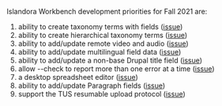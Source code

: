 Islandora Workbench development priorities for Fall 2021 are:

1. ability to create taxonomy terms with fields ([issue](https://github.com/mjordan/islandora_workbench/issues/111))
1. ability to create hierarchical taxonomy terms ([issue](https://github.com/mjordan/islandora_workbench/issues/236))
1. ability to add/update remote video and audio ([issue](https://github.com/mjordan/islandora_workbench/issues/252))
1. ability to add/update multilingual field data ([issue](https://github.com/mjordan/islandora_workbench/issues/259))
1. ability to add/update a non-base Drupal title field ([issue](https://github.com/mjordan/islandora_workbench/issues/295))
1. allow --check to report more than one error at a time ([issue](https://github.com/mjordan/islandora_workbench/issues/268))
1. a desktop spreadsheet editor ([issue](https://github.com/mjordan/islandora_workbench/issues/8))
1. ability to add/update Paragraph fields ([issue](https://github.com/mjordan/islandora_workbench/issues/292))
1. support the TUS resumable upload protocol ([issue](https://github.com/mjordan/islandora_workbench/issues/49))

